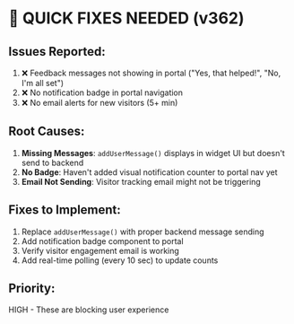 # 🔧 QUICK FIXES NEEDED (v362)

## Issues Reported:
1. ❌ Feedback messages not showing in portal ("Yes, that helped!", "No, I'm all set")
2. ❌ No notification badge in portal navigation
3. ❌ No email alerts for new visitors (5+ min)

## Root Causes:
1. **Missing Messages**: `addUserMessage()` displays in widget UI but doesn't send to backend
2. **No Badge**: Haven't added visual notification counter to portal nav yet
3. **Email Not Sending**: Visitor tracking email might not be triggering

## Fixes to Implement:
1. Replace `addUserMessage()` with proper backend message sending
2. Add notification badge component to portal
3. Verify visitor engagement email is working
4. Add real-time polling (every 10 sec) to update counts

## Priority:
HIGH - These are blocking user experience
